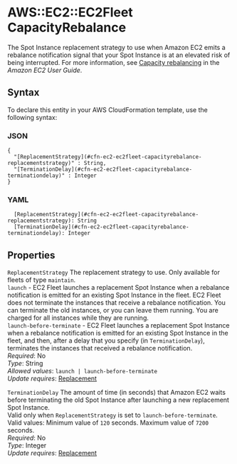 # AWS::EC2::EC2Fleet CapacityRebalance<a name="aws-properties-ec2-ec2fleet-capacityrebalance"></a>

The Spot Instance replacement strategy to use when Amazon EC2 emits a rebalance notification signal that your Spot Instance is at an elevated risk of being interrupted\. For more information, see [Capacity rebalancing](https://docs.aws.amazon.com/AWSEC2/latest/UserGuide/ec2-fleet-configuration-strategies.html#ec2-fleet-capacity-rebalance) in the *Amazon EC2 User Guide*\.

## Syntax<a name="aws-properties-ec2-ec2fleet-capacityrebalance-syntax"></a>

To declare this entity in your AWS CloudFormation template, use the following syntax:

### JSON<a name="aws-properties-ec2-ec2fleet-capacityrebalance-syntax.json"></a>

```
{
  "[ReplacementStrategy](#cfn-ec2-ec2fleet-capacityrebalance-replacementstrategy)" : String,
  "[TerminationDelay](#cfn-ec2-ec2fleet-capacityrebalance-terminationdelay)" : Integer
}
```

### YAML<a name="aws-properties-ec2-ec2fleet-capacityrebalance-syntax.yaml"></a>

```
  [ReplacementStrategy](#cfn-ec2-ec2fleet-capacityrebalance-replacementstrategy): String
  [TerminationDelay](#cfn-ec2-ec2fleet-capacityrebalance-terminationdelay): Integer
```

## Properties<a name="aws-properties-ec2-ec2fleet-capacityrebalance-properties"></a>

`ReplacementStrategy`  <a name="cfn-ec2-ec2fleet-capacityrebalance-replacementstrategy"></a>
The replacement strategy to use\. Only available for fleets of type `maintain`\.  
 `launch` \- EC2 Fleet launches a replacement Spot Instance when a rebalance notification is emitted for an existing Spot Instance in the fleet\. EC2 Fleet does not terminate the instances that receive a rebalance notification\. You can terminate the old instances, or you can leave them running\. You are charged for all instances while they are running\.   
 `launch-before-terminate` \- EC2 Fleet launches a replacement Spot Instance when a rebalance notification is emitted for an existing Spot Instance in the fleet, and then, after a delay that you specify \(in `TerminationDelay`\), terminates the instances that received a rebalance notification\.  
*Required*: No  
*Type*: String  
*Allowed values*: `launch | launch-before-terminate`  
*Update requires*: [Replacement](https://docs.aws.amazon.com/AWSCloudFormation/latest/UserGuide/using-cfn-updating-stacks-update-behaviors.html#update-replacement)

`TerminationDelay`  <a name="cfn-ec2-ec2fleet-capacityrebalance-terminationdelay"></a>
The amount of time \(in seconds\) that Amazon EC2 waits before terminating the old Spot Instance after launching a new replacement Spot Instance\.  
Valid only when `ReplacementStrategy` is set to `launch-before-terminate`\.  
Valid values: Minimum value of `120` seconds\. Maximum value of `7200` seconds\.  
*Required*: No  
*Type*: Integer  
*Update requires*: [Replacement](https://docs.aws.amazon.com/AWSCloudFormation/latest/UserGuide/using-cfn-updating-stacks-update-behaviors.html#update-replacement)